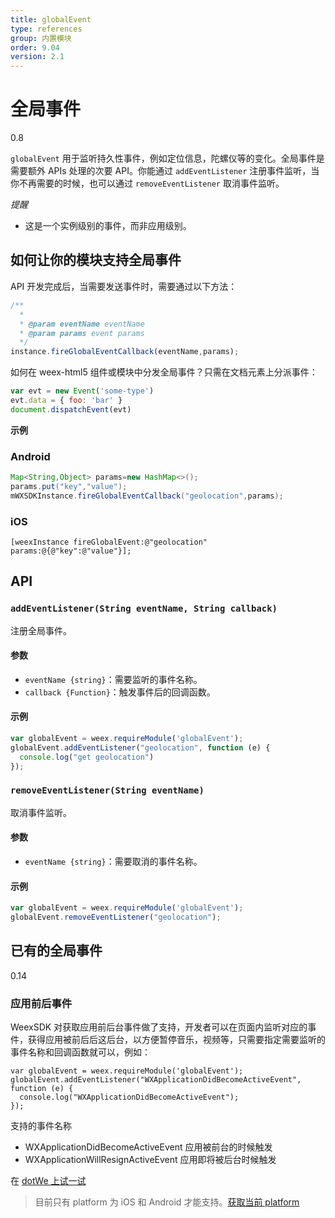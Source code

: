 ```yaml
---
title: globalEvent
type: references
group: 内置模块
order: 9.04
version: 2.1
---
```


# 全局事件

<span class="weex-version">0.8</span>

`globalEvent` 用于监听持久性事件，例如定位信息，陀螺仪等的变化。全局事件是需要额外 APIs 处理的次要 API。你能通过 `addEventListener` 注册事件监听，当你不再需要的时候，也可以通过 `removeEventListener` 取消事件监听。

*提醒*

- 这是一个实例级别的事件，而非应用级别。

## 如何让你的模块支持全局事件

API 开发完成后，当需要发送事件时，需要通过以下方法：

```javascript
/**
  *
  * @param eventName eventName
  * @param params event params
  */
instance.fireGlobalEventCallback(eventName,params);
```

如何在 weex-html5 组件或模块中分发全局事件？只需在文档元素上分派事件：

```javascript
var evt = new Event('some-type')
evt.data = { foo: 'bar' }
document.dispatchEvent(evt)
```

**示例**

### Android

```java
Map<String,Object> params=new HashMap<>();
params.put("key","value");
mWXSDKInstance.fireGlobalEventCallback("geolocation",params);
```

### iOS

```object-c
[weexInstance fireGlobalEvent:@"geolocation" params:@{@"key":@"value"}];
```

## API

### `addEventListener(String eventName, String callback)`

注册全局事件。

#### 参数

- `eventName {string}`：需要监听的事件名称。
- `callback {Function}`：触发事件后的回调函数。

#### 示例

```javascript
var globalEvent = weex.requireModule('globalEvent');
globalEvent.addEventListener("geolocation", function (e) {
  console.log("get geolocation")
});
```

### `removeEventListener(String eventName)`

取消事件监听。

#### 参数

- `eventName {string}`：需要取消的事件名称。

#### 示例

```javascript
var globalEvent = weex.requireModule('globalEvent');
globalEvent.removeEventListener("geolocation");
```

## 已有的全局事件
<span class="weex-version">0.14</span>
### 应用前后事件
WeexSDK 对获取应用前后台事件做了支持，开发者可以在页面内监听对应的事件，获得应用被前后后这后台，以方便暂停音乐，视频等，只需要指定需要监听的事件名称和回调函数就可以，例如：

```
var globalEvent = weex.requireModule('globalEvent');
globalEvent.addEventListener("WXApplicationDidBecomeActiveEvent", function (e) {
  console.log("WXApplicationDidBecomeActiveEvent");
});
```
支持的事件名称

  - WXApplicationDidBecomeActiveEvent  应用被前台的时候触发
  - WXApplicationWillResignActiveEvent 应用即将被后台时候触发

在 [dotWe 上试一试](http://dotwe.org/vue/5a774e8ce3766c88038cab6fe3331f5b)

> 目前只有 platform 为 iOS 和 Android 才能支持。[获取当前 platform](../weex-variable.html#weex-environment-object)


